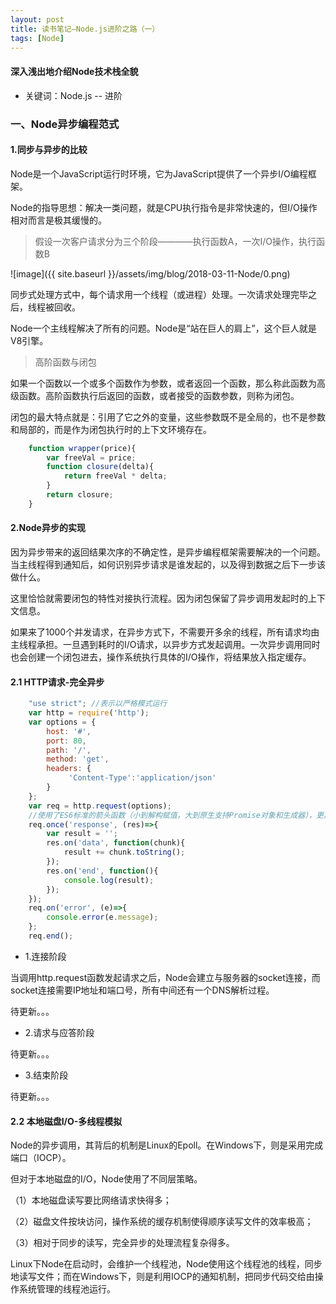```yaml
---
layout: post
title: 读书笔记—Node.js进阶之路（一）
tags: [Node]
---
```

#### 深入浅出地介绍Node技术栈全貌

* 关键词：Node.js -- 进阶

### 一、Node异步编程范式

#### 1.同步与异步的比较

Node是一个JavaScript运行时环境，它为JavaScript提供了一个异步I/O编程框架。

Node的指导思想：解决一类问题，就是CPU执行指令是非常快速的，但I/O操作相对而言是极其缓慢的。

> 假设一次客户请求分为三个阶段————执行函数A，一次I/O操作，执行函数B

![image]({{ site.baseurl }}/assets/img/blog/2018-03-11-Node/0.png)

同步式处理方式中，每个请求用一个线程（或进程）处理。一次请求处理完毕之后，线程被回收。

Node一个主线程解决了所有的问题。Node是“站在巨人的肩上”，这个巨人就是V8引擎。

>高阶函数与闭包

如果一个函数以一个或多个函数作为参数，或者返回一个函数，那么称此函数为高级函数。高阶函数执行后返回的函数，或者接受的函数参数，则称为闭包。

闭包的最大特点就是：引用了它之外的变量，这些参数既不是全局的，也不是参数和局部的，而是作为闭包执行时的上下文环境存在。

```javascript
    function wrapper(price){
        var freeVal = price;
        function closure(delta){
            return freeVal * delta;
        }
        return closure;
    }

```

#### 2.Node异步的实现

因为异步带来的返回结果次序的不确定性，是异步编程框架需要解决的一个问题。当主线程得到通知后，如何识别异步请求是谁发起的，以及得到数据之后下一步该做什么。

这里恰恰就需要闭包的特性对接执行流程。因为闭包保留了异步调用发起时的上下文信息。

如果来了1000个并发请求，在异步方式下，不需要开多余的线程，所有请求均由主线程承担。一旦遇到耗时的I/O请求，以异步方式发起调用。一次异步调用同时也会创建一个闭包进去，操作系统执行具体的I/O操作，将结果放入指定缓存。

#### 2.1 HTTP请求-完全异步

```javascript
    "use strict"; //表示以严格模式运行
    var http = require('http');
    var options = {
        host: '#',
        port: 80,
        path: '/',
        method: 'get',
        headers: {
             'Content-Type':'application/json'
        }
    };
    var req = http.request(options);
    //使用了ES6标准的箭头函数（小到解构赋值，大到原生支持Promise对象和生成器），更加简洁
    req.once('response', (res)=>{
        var result = '';
        res.on('data', function(chunk){
            result += chunk.toString();
        });
        res.on('end', function(){
            console.log(result);
        });
    });
    req.on('error', (e)=>{
        console.error(e.message);
    };
    req.end();
```

* 1.连接阶段

当调用http.request函数发起请求之后，Node会建立与服务器的socket连接，而socket连接需要IP地址和端口号，所有中间还有一个DNS解析过程。

待更新。。。

* 2.请求与应答阶段

待更新。。。

* 3.结束阶段

待更新。。。

#### 2.2 本地磁盘I/O-多线程模拟

Node的异步调用，其背后的机制是Linux的Epoll。在Windows下，则是采用完成端口（IOCP）。

但对于本地磁盘的I/O，Node使用了不同层策略。

（1）本地磁盘读写要比网络请求快得多；

（2）磁盘文件按块访问，操作系统的缓存机制使得顺序读写文件的效率极高；

（3）相对于同步的读写，完全异步的处理流程复杂得多。

Linux下Node在启动时，会维护一个线程池，Node使用这个线程池的线程，同步地读写文件；而在Windows下，则是利用IOCP的通知机制，把同步代码交给由操作系统管理的线程池运行。






















